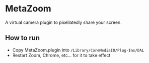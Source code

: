 # MetaZoom

A virtual camera plugin to pixellatedly share your screen.

## How to run

* Copy MetaZoom.plugin into `/Library/CoreMediaIO/Plug-Ins/DAL`
* Restart Zoom, Chrome, etc... for it to take effect
